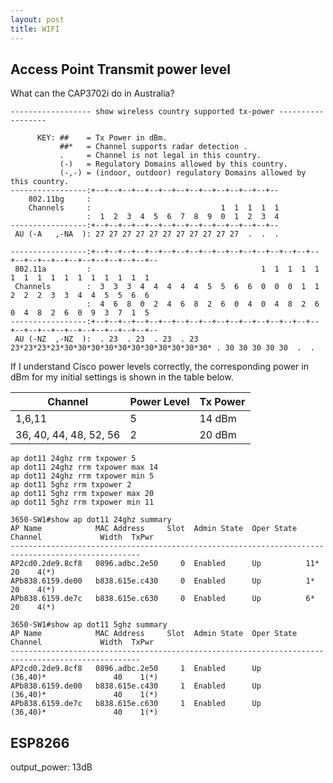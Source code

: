 ```yaml
---
layout: post
title: WIFI
---
```


## Access Point Transmit power level

What can the CAP3702i do in Australia?

```console
------------------ show wireless country supported tx-power ------------------

      KEY: ##    = Tx Power in dBm.
           ##*   = Channel supports radar detection .
           .     = Channel is not legal in this country.
           (-)   = Regulatory Domains allowed by this country.
           (-,-) = (indoor, outdoor) regulatory Domains allowed by this country.
-----------------:+--+--+--+--+--+--+--+--+--+--+--+--+--+--
    802.11bg     :                                          
    Channels     :                             1  1  1  1  1
                 :  1  2  3  4  5  6  7  8  9  0  1  2  3  4
-----------------:+--+--+--+--+--+--+--+--+--+--+--+--+--+--
 AU (-A   ,-NA  ): 27 27 27 27 27 27 27 27 27 27 27  .  .  . 

-----------------:+--+--+--+--+--+--+--+--+--+--+--+--+--+--+--+--+--+--+--+--+--+--+--+--+--+--+--+--
 802.11a         :                                      1  1  1  1  1  1  1  1  1  1  1  1  1  1  1  1
 Channels        :  3  3  3  4  4  4  4  4  5  5  6  6  0  0  0  1  1  2  2  2  3  3  4  4  5  5  6  6
                 :  4  6  8  0  2  4  6  8  2  6  0  4  0  4  8  2  6  0  4  8  2  6  0  9  3  7  1  5
-----------------:+--+--+--+--+--+--+--+--+--+--+--+--+--+--+--+--+--+--+--+--+--+--+--+--+--+--+--+--
 AU (-NZ  ,-NZ  ):  . 23  . 23  . 23  . 23 23*23*23*23*30*30*30*30*30*30*30*30*30*30*30* . 30 30 30 30 30  .  . 
```

If I understand Cisco power levels correctly, the corresponding power in dBm for my initial settings is shown in the table below. 

| Channel                | Power Level | Tx Power |
| ---------------------- | ----------- | -------- |
| 1,6,11                 | 5           | 14 dBm   |
| 36, 40, 44, 48, 52, 56 | 2           | 20 dBm   |

```console
ap dot11 24ghz rrm txpower 5
ap dot11 24ghz rrm txpower max 14
ap dot11 24ghz rrm txpower min 5
ap dot11 5ghz rrm txpower 2
ap dot11 5ghz rrm txpower max 20
ap dot11 5ghz rrm txpower min 11
```

```console
3650-SW1#show ap dot11 24ghz summary 
AP Name            MAC Address     Slot  Admin State  Oper State  Channel             Width  TxPwr   
---------------------------------------------------------------------------------------------------
AP2cd0.2de9.8cf8   0896.adbc.2e50     0  Enabled      Up          11*                    20    4(*)  
APb838.6159.de00   b838.615e.c430     0  Enabled      Up          1*                     20    4(*)  
APb838.6159.de7c   b838.615e.c630     0  Enabled      Up          6*                     20    4(*) 
```

```console
3650-SW1#show ap dot11 5ghz summary
AP Name            MAC Address     Slot  Admin State  Oper State  Channel             Width  TxPwr   
---------------------------------------------------------------------------------------------------
AP2cd0.2de9.8cf8   0896.adbc.2e50     1  Enabled      Up          (36,40)*               40    1(*)  
APb838.6159.de00   b838.615e.c430     1  Enabled      Up          (36,40)*               40    1(*)  
APb838.6159.de7c   b838.615e.c630     1  Enabled      Up          (36,40)*               40    1(*)  
```

## ESP8266

output_power: 13dB

